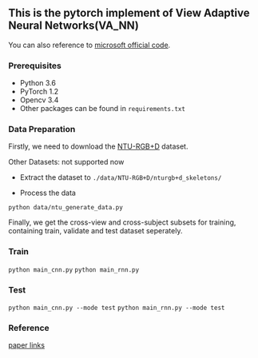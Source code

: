 ## This is the pytorch implement of View Adaptive Neural Networks(VA_NN)

You can also reference to [microsoft official code](https://github.com/microsoft/View-Adaptive-Neural-Networks-for-Skeleton-based-Human-Action-Recognition).

### Prerequisites

* Python 3.6
* PyTorch 1.2
* Opencv 3.4
* Other packages can be found in ```requirements.txt```

### Data Preparation

Firstly, we need to download the [NTU-RGB+D](https://github.com/shahroudy/NTURGB-D) dataset.

Other Datasets: not supported now

* Extract the dataset to ```./data/NTU-RGB+D/nturgb+d_skeletons/```

* Process the data

`python data/ntu_generate_data.py`

Finally, we get the cross-view and cross-subject subsets for training, containing train, validate and test dataset seperately.

### Train

`python main_cnn.py`
`python main_rnn.py`

### Test

`python main_cnn.py --mode test`
`python main_rnn.py --mode test`

### Reference

[paper links](https://arxiv.org/abs/1804.07453)

